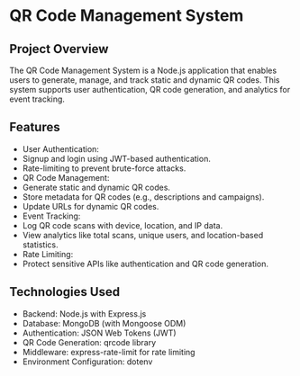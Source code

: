 # QR Code Management System
## Project Overview
The QR Code Management System is a Node.js application that enables users to generate, manage, and track static and dynamic QR codes. This system supports user authentication, QR code generation, and analytics for event tracking.

## Features
- User Authentication:<br>
- Signup and login using JWT-based authentication.<br>
- Rate-limiting to prevent brute-force attacks.<br>
- QR Code Management:<br>
- Generate static and dynamic QR codes.<br>
- Store metadata for QR codes (e.g., descriptions and campaigns).<br>
- Update URLs for dynamic QR codes.<br>
- Event Tracking:<br>
- Log QR code scans with device, location, and IP data.<br>
- View analytics like total scans, unique users, and location-based statistics.<br>
- Rate Limiting:<br>
- Protect sensitive APIs like authentication and QR code generation.<br>

## Technologies Used
- Backend: Node.js with Express.js<br>
- Database: MongoDB (with Mongoose ODM)<br>
- Authentication: JSON Web Tokens (JWT)<br>
- QR Code Generation: qrcode library<br>
- Middleware: express-rate-limit for rate limiting<br>
- Environment Configuration: dotenv<br>
